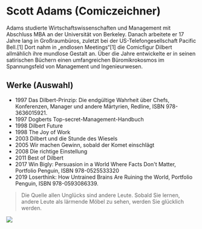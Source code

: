 # Scott Adams (Comiczeichner)

Adams studierte Wirtschaftswissenschaften und Management mit Abschluss MBA an der Universität von Berkeley. Danach arbeitete er 17 Jahre lang in Großraumbüros, zuletzt bei der US-Telefongesellschaft Pacific Bell.[1] Dort nahm in „endlosen Meetings“[1] die Comicfigur Dilbert allmählich ihre mundlose Gestalt an. Über die Jahre entwickelte er in seinen satirischen Büchern einen umfangreichen Büromikrokosmos im Spannungsfeld von Management und Ingenieurwesen.

## Werke (Auswahl)

* 1997 Das Dilbert-Prinzip: Die endgültige Wahrheit über Chefs, Konferenzen, Manager und andere Märtyrien, Redline, ISBN 978-3636015921.
* 1997 Dogberts Top-secret-Management-Handbuch
* 1998 Dilbert Future
* 1998 The Joy of Work
* 2003 Dilbert und die Stunde des Wiesels
* 2005 Wir machen Gewinn, sobald der Komet einschlägt
* 2008 Die richtige Einstellung
* 2011 Best of Dilbert
* 2017 Win Bigly: Persuasion in a World Where Facts Don't Matter, Portfolio Penguin, ISBN 978-0525533320
* 2019 Loserthink: How Untrained Brains Are Ruining the World, Portfolio Penguin, ISBN 978-0593086339.


> Die Quelle allen Unglücks sind andere Leute. Sobald Sie lernen, andere Leute als lärmende Möbel zu sehen, werden Sie glücklich werden.

<img src="https://de.wikipedia.org/wiki/Scott_Adams_(Comiczeichner)#/media/Datei:Scott_Adams.jpg"/>




